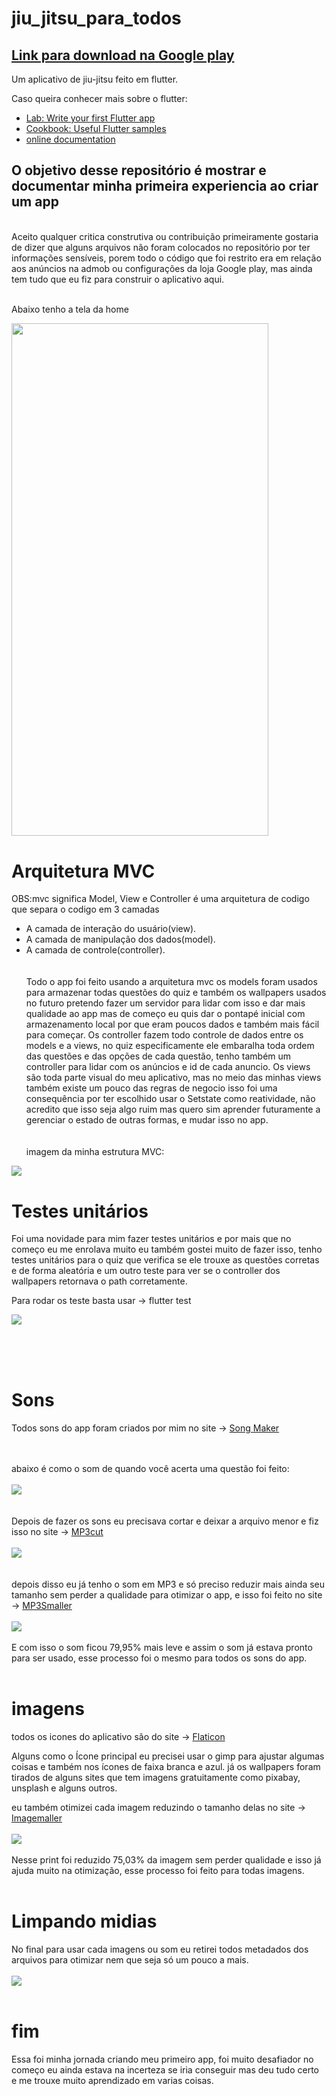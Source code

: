 # jiu_jitsu_para_todos

## [Link para download na Google play](https://play.google.com/store/apps/details?id=com.jiu_jitsu_para_todos)
Um aplicativo de jiu-jitsu feito em flutter.

Caso queira conhecer mais sobre o flutter:

- [Lab: Write your first Flutter app](https://flutter.dev/docs/get-started/codelab)
- [Cookbook: Useful Flutter samples](https://flutter.dev/docs/cookbook)
- [online documentation](https://flutter.dev/docs)

## O objetivo desse repositório é mostrar e documentar minha primeira experiencia ao criar um app
<br>
Aceito qualquer critica construtiva ou contribuição primeiramente gostaria de dizer que alguns arquivos não foram colocados no repositório por ter informações sensíveis, porem todo o código que foi restrito era em relação aos anúncios na admob ou configurações da loja Google play, mas ainda tem tudo que eu fiz para construir o aplicativo aqui.
<br><br>

Abaixo tenho a tela da home

<img src="assets/readme/1.png" width="411.4" height="820.6">


# Arquitetura MVC

OBS:mvc significa Model, View e Controller é uma arquitetura de codigo que separa o codigo em 3 camadas
- A camada de interação do usuário(view).
- A camada de manipulação dos dados(model).
- A camada de controle(controller).
<br><br><br>
Todo o app foi feito usando a arquitetura mvc os models foram usados para armazenar todas questões do quiz e também os wallpapers usados no futuro pretendo fazer um servidor para lidar com isso e dar mais qualidade ao app mas de começo eu quis dar o pontapé inicial com armazenamento local por que eram poucos dados e também mais fácil para começar. Os controller fazem todo controle de dados entre os models e a views, no quiz especificamente ele embaralha toda ordem das questões e das opções de cada questão, tenho também um controller para lidar com os anúncios e id de cada anuncio. Os views são toda parte visual do meu aplicativo, mas no meio das minhas views também existe um pouco das regras de negocio isso foi uma consequência por ter escolhido usar o Setstate como reatividade, não acredito que isso seja algo ruim mas quero sim aprender futuramente a gerenciar o estado de outras formas, e mudar isso no app.
<br><br><br>
imagem da minha estrutura MVC:<br>
<img src="assets/readme/mvc.png">

# Testes unitários

Foi uma novidade para mim fazer testes unitários e por mais que no começo eu me enrolava muito eu também gostei muito de fazer isso, tenho testes unitários para o quiz que verifica se ele trouxe as questões corretas e de forma aleatória e um outro teste para ver se o controller dos wallpapers retornava o path corretamente.

Para rodar os teste basta usar -> flutter test

<img src="assets/readme/test.png">

<br><br><br>
# Sons

Todos sons do app foram criados por mim no site -> [Song Maker](https://musiclab.chromeexperiments.com/Song-Maker)

<br><br>
abaixo é como o som de quando você acerta uma questão foi feito:<br><br>
<img src="assets/readme/right_answer.png">
<br><br><br>
Depois de fazer os sons eu precisava cortar e deixar a arquivo menor e fiz isso no site -> [MP3cut](https://mp3cut.net/pt/)
<br><br>
<img src="assets/readme/right_answer_edit.png">
<br><br><br>
depois disso eu já tenho o som em MP3 e só preciso reduzir mais ainda seu tamanho sem perder a qualidade para otimizar o app, e isso foi feito no site -> [MP3Smaller](https://www.mp3smaller.com/)
<br><br>
<img src="assets/readme/som_right_answer_edit_size.png">
<br><br>
E com isso o som ficou 79,95% mais leve e assim o som já estava pronto para ser usado, esse processo foi o mesmo para todos os sons do app.
<br><br>
# imagens

todos os icones do aplicativo são do site -> [Flaticon](https://www.flaticon.com/br/)

Alguns como o Ícone principal eu precisei usar o gimp para ajustar algumas coisas e também nos ícones de faixa branca e azul. já os wallpapers foram tirados de alguns sites que tem imagens gratuitamente como pixabay, unsplash e alguns outros.

eu também otimizei cada imagem reduzindo o tamanho delas no site -> [Imagemaller](https://www.imagesmaller.com/)
<br><br>
<img src="assets/readme/imagem_edit_size.png">
<br><br>
Nesse print foi reduzido 75,03% da imagem sem perder qualidade e isso já ajuda muito na otimização, esse processo foi feito para todas imagens.
<br><br>
# Limpando midias

No final para usar cada imagens ou som eu retirei todos metadados dos arquivos para otimizar nem que seja só um pouco a mais. 
<br><br>
<img src="assets/claenfiles.png">
<br><br>
# fim

Essa foi minha jornada criando meu primeiro app, foi muito desafiador no começo eu ainda estava na incerteza se iria conseguir mas deu tudo certo e me trouxe muito aprendizado em varias coisas.
